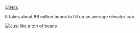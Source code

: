 [![Hits](https://hits.seeyoufarm.com/api/count/incr/badge.svg?url=https%3A%2F%2Fgithub.com%2Fcolejd%2Fcolejd&count_bg=%2379C83D&title_bg=%23555555&icon=&icon_color=%23E7E7E7&title=you+are+visitor+number&edge_flat=true)](https://hits.seeyoufarm.com)

<!--
**colejd/colejd** is a ✨ _special_ ✨ repository because its `README.md` (this file) appears on your GitHub profile.

Here are some ideas to get you started:

- 🔭 I’m currently working on ...
- 🌱 I’m currently learning ...
- 👯 I’m looking to collaborate on ...
- 🤔 I’m looking for help with ...
- 💬 Ask me about ...
- 📫 How to reach me: ...
- 😄 Pronouns: ...
- ⚡ Fun fact: ...
-->

It takes about 86 million beans to fill up an average elevator cab.

![Just like a ton of beans](https://user-images.githubusercontent.com/702432/111728549-77430780-8843-11eb-80ba-2ba46e26a98c.jpg)
